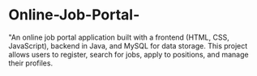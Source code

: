 # Online-Job-Portal-
"An online job portal application built with a frontend (HTML, CSS, JavaScript), backend in Java, and MySQL for data storage. This project allows users to register, search for jobs, apply to positions, and manage their profiles.
